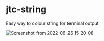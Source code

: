 # jtc-string
Easy way to colour string for terminal output



![Screenshot from 2022-06-26 15-20-08](https://user-images.githubusercontent.com/73431463/175813938-6911b9e1-764c-47c6-a4c8-020b0af63aec.png)

